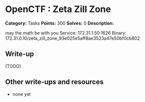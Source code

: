 # OpenCTF : Zeta Zill Zone

**Category:** Tasks
**Points:** 300
**Solves:** 0
**Description:**

may the math be with you
Service: 172.31.1.50:1626
Binary: 172.31.0.10/zeta_zill_zone_93e025e5aff8ae3523a47e50bf0cb802

## Write-up

(TODO)

## Other write-ups and resources

* none yet

